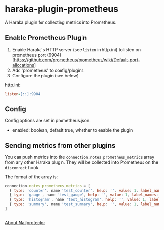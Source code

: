 # haraka-plugin-prometheus
A Haraka plugin for collecting metrics into Prometheus.

## Enable Prometheus Plugin

1. Enable Haraka's HTTP server (see `listen` in http.ini) to listen on prometheus port (9904)[https://github.com/prometheus/prometheus/wiki/Default-port-allocations]
2. Add 'prometheus' to config/plugins
3. Configure the plugin (see below)

http.ini:
```ini
listen=[::]:9904
```

## Config

Config options are set in prometheus.json.

* enabled: boolean, default true, whether to enable the plugin


## Sending metrics from other plugins

You can push metrics into the `connection.notes.prometheus_metrics` array from any other Haraka plugin. They will be collected into Prometheus on the `disconnect` hook.

The format of the array is:

```javascript
connection.notes.prometheus_metrics = [
  { type: 'counter', name 'test_counter', help: '', value: 1, label_names: ['foo', 'bar'] },
  { type: 'gauge', name 'test_gauge', help: '', value: 1, label_names: ['foo', 'bar'] },
  { type: 'histogram', name 'test_histogram', help: '', value: 1, label_names: ['foo', 'bar'] },
  { type: 'summary', name 'test_summary', help: '', value: 1, label_names: ['foo', 'bar'] }
]
```

##

[About Mailprotector](https://mailprotector.com/about-mailprotector)